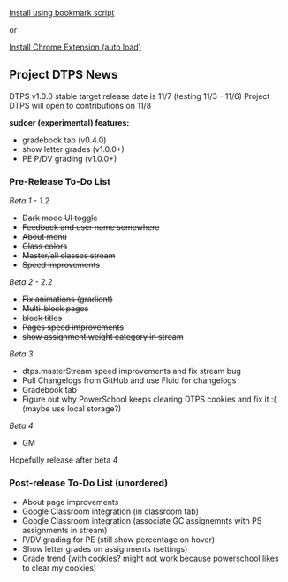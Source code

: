 [Install using bookmark script](https://jottocraft.github.io/dtps/bookmark.txt)

or

[Install Chrome Extension (auto load)](https://chrome.google.com/webstore/detail/project-dtps/pakgdifknldaiglefmpkkgfjndemfapo)

## Project DTPS News

DTPS v1.0.0 stable target release date is 11/7 (testing 11/3 - 11/6)
Project DTPS will open to contributions on 11/8

**sudoer (experimental) features:**
* gradebook tab (v0.4.0)
* show letter grades (v1.0.0+)
* PE P/DV grading (v1.0.0+)

### Pre-Release To-Do List

*Beta 1 - 1.2*

* ~~Dark mode UI toggle~~
* ~~Feedback and user name somewhere~~
* ~~About menu~~
* ~~Class colors~~
* ~~Master/all classes stream~~
* ~~Speed improvements~~

*Beta 2 - 2.2*

* ~~Fix animations (gradient)~~
* ~~Multi-block pages~~
* ~~block titles~~
* ~~Pages speed improvements~~
* ~~show assignment weight category in stream~~

*Beta 3*

* dtps.masterStream speed improvements and fix stream bug
* Pull Changelogs from GitHub and use Fluid for changelogs
* Gradebook tab
* Figure out why PowerSchool keeps clearing DTPS cookies and fix it :( (maybe use local storage?)

*Beta 4*
* GM

Hopefully release after beta 4

### Post-release To-Do List (unordered)
* About page improvements
* Google Classroom integration (in classroom tab)
* Google Classroom integration (associate GC assignemnts with PS assignments in stream)
* P/DV grading for PE (still show percentage on hover)
* Show letter grades on assignments (settings)
* Grade trend (with cookies? might not work because powerschool likes to clear my cookies)
